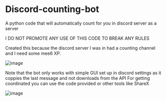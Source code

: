 # Discord-counting-bot
A python code that will automatically count for you in discord server as a server

I DO NOT PROMOTE ANY USE OF THIS CODE TO BREAK ANY RULES

Created this because the discord server I was in had a counting channel and I need some mee6 XP. 

![image](https://user-images.githubusercontent.com/62205099/158039107-50b0d792-01e7-4eb2-8ea6-66d917501bf3.png)

Note that the bot only works with simple GUI set up in discord settings as it coppies the last message and not downloads from the API
For getting coordinated you can use the code provided or other tools like ShareX

![image](https://user-images.githubusercontent.com/62205099/158039312-a436f909-474f-42dc-8514-33cd30390692.png)
